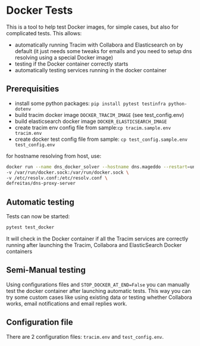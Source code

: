 # Docker Tests

This is a tool to help test Docker images, for simple cases, but also for complicated tests.
This allows:
- automatically running Tracim with Collabora and Elasticsearch on by default (it just needs some tweaks
for emails and you need to setup dns resolving using a special Docker image)
- testing if the Docker container correctly starts
- automatically testing services running in the docker container

## Prerequisities

- install some python packages:
`pip install pytest testinfra python-dotenv`
- build tracim docker image `DOCKER_TRACIM_IMAGE` (see test_config.env)
- build elasticsearch docker image `DOCKER_ELASTICSEARCH_IMAGE`
- create tracim env config file from sample:`cp tracim.sample.env tracim.env`
- create docker test config file from sample: `cp test_config.sample.env test_config.env`

for hostname resolving from host, use:

```sh
docker run --name dns_docker_solver --hostname dns.mageddo --restart=unless-stopped -p 5380:5380 \
-v /var/run/docker.sock:/var/run/docker.sock \
-v /etc/resolv.conf:/etc/resolv.conf \
defreitas/dns-proxy-server
```
## Automatic testing

Tests can now be started:

```sh
pytest test_docker
```

It will check in the Docker container if all the Tracim services are correctly running after launching the Tracim, Collabora and ElasticSearch Docker containers


## Semi-Manual testing

Using configurations files and `STOP_DOCKER_AT_END=False` you can manually test the docker container after launching automatic tests.
This way you can try some custom cases like using existing data or testing whether Collabora works, email notifications and email replies work.

## Configuration file

There are 2 configuration files: `tracim.env` and `test_config.env`.
